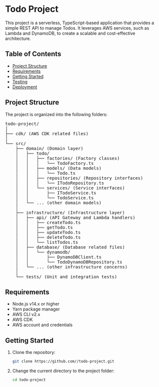 # Todo Project

This project is a serverless, TypeScript-based application that provides a simple REST API to manage Todos. It leverages AWS services, such as Lambda and DynamoDB, to create a scalable and cost-effective architecture.

## Table of Contents

- [Project Structure](#project-structure)
- [Requirements](#requirements)
- [Getting Started](#getting-started)
- [Testing](#testing)
- [Deployment](#deployment)

## Project Structure

The project is organized into the following folders:

<pre>
todo-project/
│
├── cdk/ (AWS CDK related files)
│
└── src/
    ├── domain/ (Domain layer)
    │   ├── todo/
    │   │   ├── factories/ (Factory classes)
    │   │   │   └── TodoFactory.ts
    │   │   ├── models/ (Data models)
    │   │   │   └── Todo.ts
    │   │   ├── repositories/ (Repository interfaces)
    │   │   │   └── ITodoRepository.ts
    │   │   └── services/ (Service interfaces)
    │   │       ├── ITodoService.ts
    │   │       └── TodoService.ts
    │   └── ... (other domain models)
    │
    ├── infrastructure/ (Infrastructure layer)
    │   ├── api/ (API Gateway and Lambda handlers)
    │   │   ├── createTodo.ts
    │   │   ├── getTodo.ts
    │   │   ├── updateTodo.ts
    │   │   ├── deleteTodo.ts
    │   │   └── listTodos.ts
    │   ├── database/ (Database related files)
    │   │   └── dynamodb/
    │   │       ├── DynamoDBClient.ts
    │   │       └── TodoDynamoDBRepository.ts
    │   └── ... (other infrastructure concerns)
    │
    └── tests/ (Unit and integration tests)
</pre>

## Requirements

- Node.js v14.x or higher
- Yarn package manager
- AWS CLI v2.x
- AWS CDK
- AWS account and credentials

## Getting Started

1. Clone the repository:

   ```bash
   git clone https://github.com//todo-project.git
   ```

2. Change the current directory to the project folder:

    ```bash
    cd todo-project
    ```
